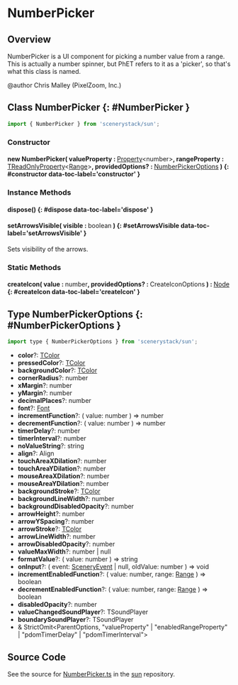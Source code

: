 # NumberPicker

## Overview

NumberPicker is a UI component for picking a number value from a range.
This is actually a number spinner, but PhET refers to it as a 'picker', so that's what this class is named.

@author Chris Malley (PixelZoom, Inc.)

## Class NumberPicker {: #NumberPicker }


```js
import { NumberPicker } from 'scenerystack/sun';
```
### Constructor

#### new NumberPicker( valueProperty : <span style="font-weight: 400;">[Property](../axon/Property.md)&lt;<span style="color: hsla(calc(var(--md-hue) + 180deg),80%,40%,1);">number</span>&gt;</span>, rangeProperty : <span style="font-weight: 400;">[TReadOnlyProperty](../axon/TReadOnlyProperty.md)&lt;[Range](../dot/Range.md)&gt;</span>, providedOptions? : <span style="font-weight: 400;">[NumberPickerOptions](../sun/NumberPicker.md#NumberPickerOptions)</span> ) {: #constructor data-toc-label='constructor' }

### Instance Methods

#### dispose() {: #dispose data-toc-label='dispose' }

#### setArrowsVisible( visible : <span style="font-weight: 400;"><span style="color: hsla(calc(var(--md-hue) + 180deg),80%,40%,1);">boolean</span></span> ) {: #setArrowsVisible data-toc-label='setArrowsVisible' }

Sets visibility of the arrows.

### Static Methods

#### createIcon( value : <span style="font-weight: 400;"><span style="color: hsla(calc(var(--md-hue) + 180deg),80%,40%,1);">number</span></span>, providedOptions? : <span style="font-weight: 400;">CreateIconOptions</span> ) : <span style="font-weight: 400;">[Node](../scenery/Node.md)</span> {: #createIcon data-toc-label='createIcon' }



## Type NumberPickerOptions {: #NumberPickerOptions }


```js
import type { NumberPickerOptions } from 'scenerystack/sun';
```
- **color**?: [TColor](../scenery/TColor.md)
- **pressedColor**?: [TColor](../scenery/TColor.md)
- **backgroundColor**?: [TColor](../scenery/TColor.md)
- **cornerRadius**?: <span style="color: hsla(calc(var(--md-hue) + 180deg),80%,40%,1);">number</span>
- **xMargin**?: <span style="color: hsla(calc(var(--md-hue) + 180deg),80%,40%,1);">number</span>
- **yMargin**?: <span style="color: hsla(calc(var(--md-hue) + 180deg),80%,40%,1);">number</span>
- **decimalPlaces**?: <span style="color: hsla(calc(var(--md-hue) + 180deg),80%,40%,1);">number</span>
- **font**?: [Font](../scenery/Font.md)
- **incrementFunction**?: ( value: <span style="color: hsla(calc(var(--md-hue) + 180deg),80%,40%,1);">number</span> ) =&gt; <span style="color: hsla(calc(var(--md-hue) + 180deg),80%,40%,1);">number</span>
- **decrementFunction**?: ( value: <span style="color: hsla(calc(var(--md-hue) + 180deg),80%,40%,1);">number</span> ) =&gt; <span style="color: hsla(calc(var(--md-hue) + 180deg),80%,40%,1);">number</span>
- **timerDelay**?: <span style="color: hsla(calc(var(--md-hue) + 180deg),80%,40%,1);">number</span>
- **timerInterval**?: <span style="color: hsla(calc(var(--md-hue) + 180deg),80%,40%,1);">number</span>
- **noValueString**?: <span style="color: hsla(calc(var(--md-hue) + 180deg),80%,40%,1);">string</span>
- **align**?: Align
- **touchAreaXDilation**?: <span style="color: hsla(calc(var(--md-hue) + 180deg),80%,40%,1);">number</span>
- **touchAreaYDilation**?: <span style="color: hsla(calc(var(--md-hue) + 180deg),80%,40%,1);">number</span>
- **mouseAreaXDilation**?: <span style="color: hsla(calc(var(--md-hue) + 180deg),80%,40%,1);">number</span>
- **mouseAreaYDilation**?: <span style="color: hsla(calc(var(--md-hue) + 180deg),80%,40%,1);">number</span>
- **backgroundStroke**?: [TColor](../scenery/TColor.md)
- **backgroundLineWidth**?: <span style="color: hsla(calc(var(--md-hue) + 180deg),80%,40%,1);">number</span>
- **backgroundDisabledOpacity**?: <span style="color: hsla(calc(var(--md-hue) + 180deg),80%,40%,1);">number</span>
- **arrowHeight**?: <span style="color: hsla(calc(var(--md-hue) + 180deg),80%,40%,1);">number</span>
- **arrowYSpacing**?: <span style="color: hsla(calc(var(--md-hue) + 180deg),80%,40%,1);">number</span>
- **arrowStroke**?: [TColor](../scenery/TColor.md)
- **arrowLineWidth**?: <span style="color: hsla(calc(var(--md-hue) + 180deg),80%,40%,1);">number</span>
- **arrowDisabledOpacity**?: <span style="color: hsla(calc(var(--md-hue) + 180deg),80%,40%,1);">number</span>
- **valueMaxWidth**?: <span style="color: hsla(calc(var(--md-hue) + 180deg),80%,40%,1);">number</span> | <span style="color: hsla(calc(var(--md-hue) + 180deg),80%,40%,1);">null</span>
- **formatValue**?: ( value: <span style="color: hsla(calc(var(--md-hue) + 180deg),80%,40%,1);">number</span> ) =&gt; <span style="color: hsla(calc(var(--md-hue) + 180deg),80%,40%,1);">string</span>
- **onInput**?: ( event: [SceneryEvent](../scenery/SceneryEvent.md) | <span style="color: hsla(calc(var(--md-hue) + 180deg),80%,40%,1);">null</span>, oldValue: <span style="color: hsla(calc(var(--md-hue) + 180deg),80%,40%,1);">number</span> ) =&gt; <span style="color: hsla(calc(var(--md-hue) + 180deg),80%,40%,1);">void</span>
- **incrementEnabledFunction**?: ( value: <span style="color: hsla(calc(var(--md-hue) + 180deg),80%,40%,1);">number</span>, range: [Range](../dot/Range.md) ) =&gt; <span style="color: hsla(calc(var(--md-hue) + 180deg),80%,40%,1);">boolean</span>
- **decrementEnabledFunction**?: ( value: <span style="color: hsla(calc(var(--md-hue) + 180deg),80%,40%,1);">number</span>, range: [Range](../dot/Range.md) ) =&gt; <span style="color: hsla(calc(var(--md-hue) + 180deg),80%,40%,1);">boolean</span>
- **disabledOpacity**?: <span style="color: hsla(calc(var(--md-hue) + 180deg),80%,40%,1);">number</span>
- **valueChangedSoundPlayer**?: TSoundPlayer
- **boundarySoundPlayer**?: TSoundPlayer
- &amp; StrictOmit&lt;ParentOptions, "valueProperty" | "enabledRangeProperty" | "pdomTimerDelay" | "pdomTimerInterval"&gt;




## Source Code

See the source for [NumberPicker.ts](https://github.com/phetsims/sun/blob/main/js/NumberPicker.ts) in the [sun](https://github.com/phetsims/sun) repository.
